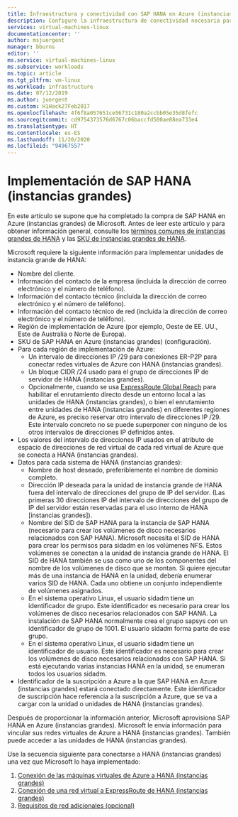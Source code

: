 ```yaml
---
title: Infraestructura y conectividad con SAP HANA en Azure (instancias grandes) | Microsoft Docs
description: Configure la infraestructura de conectividad necesaria para usar SAP HANA en Azure (instancias grandes).
services: virtual-machines-linux
documentationcenter: ''
author: msjuergent
manager: bburns
editor: ''
ms.service: virtual-machines-linux
ms.subservice: workloads
ms.topic: article
ms.tgt_pltfrm: vm-linux
ms.workload: infrastructure
ms.date: 07/12/2019
ms.author: juergent
ms.custom: H1Hack27Feb2017
ms.openlocfilehash: 4f6f8a057651ce56731c180a2ccbb05e35d8fefc
ms.sourcegitcommit: cd9754373576d6767c06baccfd500ae88ea733e4
ms.translationtype: HT
ms.contentlocale: es-ES
ms.lasthandoff: 11/20/2020
ms.locfileid: "94967557"
---
```

# <a name="sap-hana-large-instances-deployment"></a>Implementación de SAP HANA (instancias grandes) 

En este artículo se supone que ha completado la compra de SAP HANA en Azure (instancias grandes) de Microsoft. Antes de leer este artículo y para obtener información general, consulte los [términos comunes de instancias grandes de HANA](hana-know-terms.md) y las [SKU de instancias grandes de HANA](hana-available-skus.md).


Microsoft requiere la siguiente información para implementar unidades de instancia grande de HANA:

- Nombre del cliente.
- Información del contacto de la empresa (incluida la dirección de correo electrónico y el número de teléfono).
- Información del contacto técnico (incluida la dirección de correo electrónico y el número de teléfono).
- Información del contacto técnico de red (incluida la dirección de correo electrónico y el número de teléfono).
- Región de implementación de Azure (por ejemplo, Oeste de EE. UU., Este de Australia o Norte de Europa).
- SKU de SAP HANA en Azure (instancias grandes) (configuración).
- Para cada región de implementación de Azure:
    - Un intervalo de direcciones IP /29 para conexiones ER-P2P para conectar redes virtuales de Azure con HANA (instancias grandes).
    - Un bloque CIDR /24 usado para el grupo de direcciones IP de servidor de HANA (instancias grandes).
    - Opcionalmente, cuando se usa [ExpressRoute Global Reach](../../../expressroute/expressroute-global-reach.md) para habilitar el enrutamiento directo desde un entorno local a las unidades de HANA (instancias grandes), o bien el enrutamiento entre unidades de HANA (instancias grandes) en diferentes regiones de Azure, es preciso reservar otro intervalo de direcciones IP /29. Este intervalo concreto no se puede superponer con ninguno de los otros intervalos de direcciones IP definidos antes.
- Los valores del intervalo de direcciones IP usados en el atributo de espacio de direcciones de red virtual de cada red virtual de Azure que se conecta a HANA (instancias grandes).
- Datos para cada sistema de HANA (instancias grandes):
  - Nombre de host deseado, preferiblemente el nombre de dominio completo.
  - Dirección IP deseada para la unidad de instancia grande de HANA fuera del intervalo de direcciones del grupo de IP del servidor. (Las primeras 30 direcciones IP del intervalo de direcciones del grupo de IP del servidor están reservadas para el uso interno de HANA [instancias grandes]).
  - Nombre del SID de SAP HANA para la instancia de SAP HANA (necesario para crear los volúmenes de disco necesarios relacionados con SAP HANA). Microsoft necesita el SID de HANA para crear los permisos para sidadm en los volúmenes NFS. Estos volúmenes se conectan a la unidad de instancia grande de HANA. El SID de HANA también se usa como uno de los componentes del nombre de los volúmenes de disco que se montan. Si quiere ejecutar más de una instancia de HANA en la unidad, debería enumerar varios SID de HANA. Cada uno obtiene un conjunto independiente de volúmenes asignados.
  - En el sistema operativo Linux, el usuario sidadm tiene un identificador de grupo. Este identificador es necesario para crear los volúmenes de disco necesarios relacionados con SAP HANA. La instalación de SAP HANA normalmente crea el grupo sapsys con un identificador de grupo de 1001. El usuario sidadm forma parte de ese grupo.
  - En el sistema operativo Linux, el usuario sidadm tiene un identificador de usuario. Este identificador es necesario para crear los volúmenes de disco necesarios relacionados con SAP HANA. Si está ejecutando varias instancias HANA en la unidad, se enumeran todos los usuarios sidadm. 
- Identificador de la suscripción a Azure a la que SAP HANA en Azure (instancias grandes) estará conectado directamente. Este identificador de suscripción hace referencia a la suscripción a Azure, que se va a cargar con la unidad o unidades de HANA (instancias grandes).

Después de proporcionar la información anterior, Microsoft aprovisiona SAP HANA en Azure (instancias grandes). Microsoft le envía información para vincular sus redes virtuales de Azure a HANA (instancias grandes). También puede acceder a las unidades de HANA (instancias grandes).

Use la secuencia siguiente para conectarse a HANA (instancias grandes) una vez que Microsoft lo haya implementado:

1. [Conexión de las máquinas virtuales de Azure a HANA (instancias grandes)](hana-connect-azure-vm-large-instances.md)
2. [Conexión de una red virtual a ExpressRoute de HANA (instancias grandes)](hana-connect-vnet-express-route.md)
3. [Requisitos de red adicionales (opcional)](hana-additional-network-requirements.md)
